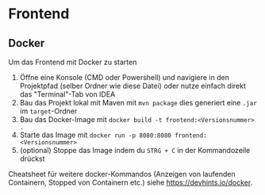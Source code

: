 # Frontend

## Docker

Um das Frontend mit Docker zu starten
 1. Öffne eine Konsole (CMD oder Powershell) und navigiere in den Projektpfad (selber Ordner wie diese Datei) oder nutze einfach direkt das "Terminal"-Tab von IDEA 
 2. Bau das Projekt lokal mit Maven mit `mvn package` dies generiert eine `.jar` im `target`-Ordner
 3. Bau das Docker-Image mit `docker build -t frontend:<Versionsnummer> .`
 4. Starte das Image mit `docker run -p 8080:8080 frontend:<Versionsnummer>`
 5. (optional) Stoppe das Image indem du `STRG + C` in der Kommandozeile drückst

Cheatsheet für weitere docker-Kommandos (Anzeigen von laufenden Containern, Stopped von Containern etc.) siehe https://devhints.io/docker.